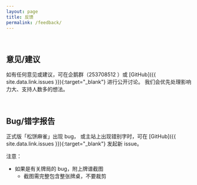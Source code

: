 ```yaml
---
layout: page
title: 反馈
permalink: /feedback/
---
```


<br />

## 意见/建议

如有任何意见或建议，可在企鹅群（253708512 ）或
[GitHub]({{ site.data.link.issues }}){:target="_blank"}
进行公开讨论。
我们会优先处理影响力大、支持人数多的想法。

<br />

## Bug/错字报告 

正式版「松饼麻雀」出现 bug，
或主站上出现错别字时，可在
[GitHub]({{ site.data.link.issues }}){:target="_blank"}
发起新 issue。

注意：

- 如果是有关牌局的 bug，附上牌谱截图
    - 截图需完整包含整张牌桌，不要裁剪


